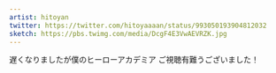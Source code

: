 ```yaml
---
artist: hitoyan
twitter: https://twitter.com/hitoyaaaan/status/993050193904812032
sketch: https://pbs.twimg.com/media/DcgF4E3VwAEVRZK.jpg
---
```

遅くなりましたが僕のヒーローアカデミア
ご視聴有難うございました！